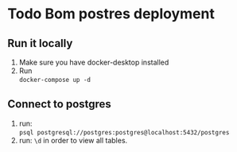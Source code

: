 # Todo Bom postres deployment
## Run it locally
1. Make sure you have docker-desktop installed
2. Run <br/> `docker-compose up -d`

## Connect to postgres
1. run: <br/> `psql postgresql://postgres:postgres@localhost:5432/postgres`
2. run: `\d` in order to view all tables.